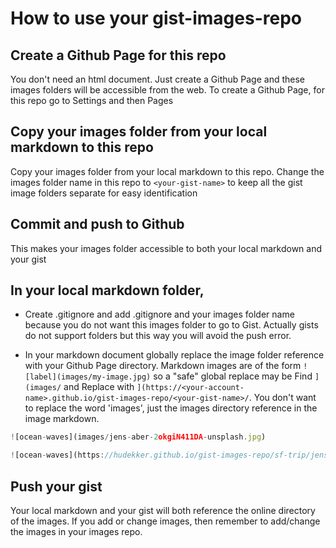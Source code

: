 # How to use your gist-images-repo

## Create a Github Page for this repo

You don't need an html document. Just create a Github Page and these images folders will be accessible from the web. To create a Github Page, for this repo go to Settings and then Pages

## Copy your images folder from your local markdown to this repo

Copy your images folder from your local markdown to this repo. Change the images folder name in this repo to `<your-gist-name>` to keep all the gist image folders separate for easy identification

## Commit and push to Github

This makes your images folder accessible to both your local markdown and your gist

## In your local markdown folder,

- Create .gitignore and add .gitignore and your images folder name because you do not want this images folder to go to Gist. Actually gists do not support folders but this way you will avoid the push error.

- In your markdown document globally replace the image folder reference with your Github Page directory. Markdown images are of the form `![label](images/my-image.jpg)` so a "safe" global replace may be Find `](images/` and Replace with `](https://<your-account-name>.github.io/gist-images-repo/<your-gist-name>/`. You don't want to replace the word 'images', just the images directory reference in the image markdown.

```js
![ocean-waves](images/jens-aber-2okgiN411DA-unsplash.jpg)
```

```js
![ocean-waves](https://hudekker.github.io/gist-images-repo/sf-trip/jens-aber-2okgiN411DA-unsplash.jpg)
```

## Push your gist

Your local markdown and your gist will both reference the online directory of the images. If you add or change images, then remember to add/change the images in your images repo.
